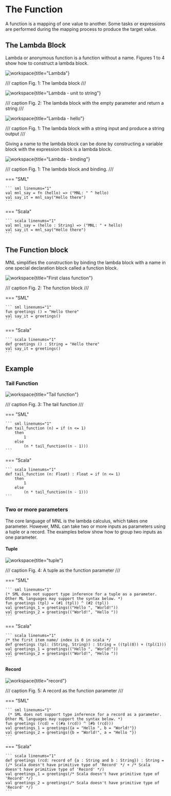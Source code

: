 # The Function

A function is a mapping of one value to another. Some tasks or expressions are performed during the mapping process to produce the target value.

## The Lambda Block

Lambda or anonymous function is a function without a name. Figures 1 to 4 show how to construct a lambda block.

![workspace](assets/images/lambda_empty.png){title="Lambda"}

/// caption
Fig. 1: The lambda block
///

![workspace](assets/images/lamdba_unit.png){title="Lambda - unit to string"}

/// caption
Fig. 2: The lambda block with the empty parameter and return a string
///

![workspace](assets/images/lamdba_hello.png){title="Lambda - hello"}

/// caption
Fig. 1: The lambda block with a string input and produce a string output
///

Giving a name to the lambda block can be done by constructing a variable block with the expression block is a lambda block.

![workspace](assets/images/lambda_binding.png){title="Lambda - binding"}

/// caption
Fig. 1: The lambda block and binding.
///

=== "SML"

    ``` sml linenums="1"
    val mnl_say = fn (hello) => ("MNL: " ^ hello)
    val say_it = mnl_say("Hello there")
    ```

=== "Scala"

    ``` scala linenums="1"
    val mnl_say = (hello : String) => ("MNL: " + hello)
    val say_it = mnl_say("Hello there")
    ```

## The Function block

MNL simplifies the construction by binding the lambda block with a name in one special declaration block called a function block.

![workspace](assets/images/first_class_function_1.png){title="First class function"}

/// caption
Fig. 2: The function block
///

=== "SML"

    ``` sml linenums="1"
    fun greetings () = "Hello there"
    val say_it = greetings()
    ```

=== "Scala"

    ``` scala linenums="1"
    def greetings () : String = "Hello there"
    val say_it = greetings()
    ```

## Example

### Tail Function

![workspace](assets/images/tail_function.png){title="Tail function"}

/// caption
Fig. 3: The tail function
///

=== "SML"

    ``` sml linenums="1"
    fun tail_function (n) = if (n <= 1)
        then
            1
        else
	        (n * tail_function((n - 1)))
    ```

=== "Scala"

    ``` scala linenums="1"
    def tail_function (n: Float) : Float = if (n <= 1)
        then
            1
        else
            (n * tail_function((n - 1)))
    ```

### Two or more parameters

The core language of MNL is the lambda calculus, which takes one parameter. However, MNL can take two or more inputs as parameters using a tuple or a record. The examples below show how to group two inputs as one parameter.

#### Tuple

![workspace](assets/images/function_simul_two_params_tuple.png){title="tuple"}

/// caption
Fig. 4: A tuple as the function parameter
///

=== "SML"

    ``` sml linenums="1"
    (* SML does not support type inference for a tuple as a parameter. 
    Other ML languages may support the syntax below. *)
    fun greetings (tpl) = (#1 (tpl)) ^ (#2 (tpl))
    val greetings_1 = greetings(("Hello ", "World!"))
    val greetings_2 = greetings(("World!", "Hello "))
    ```

=== "Scala"

    ``` scala linenums="1"
    /* the first item name/ index is 0 in scala */
    def greetings (tpl: (String, String)) : String = ((tpl(0)) + (tpl(1)))
    val greetings_1 = greetings(("Hello ", "World!"))
    val greetings_2 = greetings(("World!", "Hello "))
    ```

#### Record

![workspace](assets/images/function_simul_two_params_record.png){title="record"}

/// caption
Fig. 5: A record as the function parameter
///

=== "SML"

    ``` sml linenums="1"
     (* SML does not support type inference for a record as a parameter. 
    Other ML languages may support the syntax below. *)
    fun greetings (rcd) = ((#a (rcd)) ^ (#b (rcd)))
    val greetings_1 = greetings({a = "Hello ", b = "World!"})
    val greetings_2 = greetings({b = "World!", a = "Hello "})
    ```

=== "Scala"

    ``` scala linenums="1"
    def greetings (rcd: record of {a : String and b : String}) : String = (/* Scala doesn't have primitive type of 'Record' */ + /* Scala doesn't have primitive type of 'Record' */)
    val greetings_1 = greetings(/* Scala doesn't have primitive type of 'Record' */)
    val greetings_2 = greetings(/* Scala doesn't have primitive type of 'Record' */)
    ```
